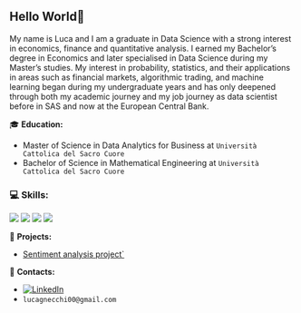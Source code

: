 ## Hello World👋


My name is Luca and I am a graduate in Data Science with a strong interest in economics, finance and quantitative analysis. I earned my Bachelor’s degree in Economics and later specialised in Data Science during my Master’s studies. My interest in probability, statistics, and their applications in areas such as financial markets, algorithmic trading, and machine learning began during my undergraduate years and has only deepened through both my academic journey and my job journey as data scientist before in SAS and now at the European Central Bank.


:mortar_board: **Education:**
 - Master of Science in Data Analytics for Business at `Università Cattolica del Sacro Cuore`
 - Bachelor of Science in Mathematical Engineering at `Università Cattolica del Sacro Cuore`

### 💻 **Skills**:

![](https://img.shields.io/badge/R-276DC3?style=for-the-badge&logo=r&logoColor=white)
![](https://img.shields.io/badge/SAS-FC4C02?style=for-the-badge&logo=Mathworks&logoColor=white)
![](https://img.shields.io/badge/Python-3776AB?style=for-the-badge&logo=python&logoColor=white)
![](https://img.shields.io/badge/LaTeX-purple?style=for-the-badge&logo=LaTeX&logoColor=white)
<!-- <img src="https://upload.wikimedia.org/wikipedia/commons/2/21/Matlab_Logo.png" data-canonical-src="https://upload.wikimedia.org/wikipedia/commons/2/21/Matlab_Logo.png" height="25" /> ![](https://img.shields.io/badge/Matlab-FC4C02?style=for-the-badge) ... -->


:pushpin: **Projects:**
 - [Sentiment analysis project`]()
 

:loudspeaker: **Contacts:**
- [![LinkedIn](https://img.shields.io/badge/-LinkedIn-blue?style=flat&logo=Linkedin&logoColor=white)](https://www.linkedin.com/in/luca-gnecchi)
- `lucagnecchi00@gmail.com`



